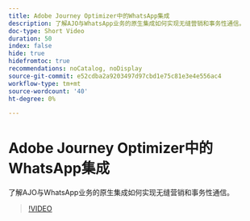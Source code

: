 ```yaml
---
title: Adobe Journey Optimizer中的WhatsApp集成
description: 了解AJO与WhatsApp业务的原生集成如何实现无缝营销和事务性通信。
doc-type: Short Video
duration: 50
index: false
hide: true
hidefromtoc: true
recommendations: noCatalog, noDisplay
source-git-commit: e52cdba2a9203497d97cbd1e75c81e3e4e556ac4
workflow-type: tm+mt
source-wordcount: '40'
ht-degree: 0%

---
```



# Adobe Journey Optimizer中的WhatsApp集成

了解AJO与WhatsApp业务的原生集成如何实现无缝营销和事务性通信。

<!-- 72_S520_3442520_49_whatsapp-integration-in-adobe-journey-optimizer -->
>[!VIDEO](https://video.tv.adobe.com/v/3460482/?learn=on&enablevpops=true&captions=chi_hans)
